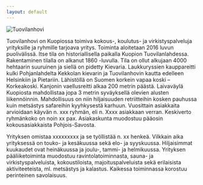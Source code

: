 ```yaml
---
layout: default
---
```


![Tuovilanhovi]({{site.baseurl}}/images/sisaankaynti.jpg "Tuovilanhovi")

Tuovilanhovi  on Kuopiossa toimiva kokous-, koulutus- ja virkistyspalveluja yrityksille ja ryhmille tarjoava yritys. Toiminta aloitetaan 2016 luvun puolivälissä. Itse tila on historiallisella paikalla Kuopion Tuovilanlahdessa. Rakentaminen tilalla on alkanut 1860 -luvulla. Tila on ollut alkujaan 4000 hehtaarin suuruinen ja siellä on pidetty Kievaria. Laukkuryssien kauppareitti kulki Pohjanlahdelta Kekkolan kievarin ja Tuovilanhovin kautta edelleen Helsinkiin ja Pietariin. Lähistöllä on Suomen korkein vapaa koski – Korkeakoski. Kanjonin vaellusreitti alkaa 200 metrin päästä. Laivaväylä Kuopiosta mahdollistaa jopa 3 metrin syväyksellä olevien alusten liikennöinnin. Mahdollisuus on niin hiljaisuuden retriitteihin kosken pauhussa kuin metsästys safareihin kyyhkysestä karhuun. Vuosittain asiakkaita arvioidaan käyvän n. xxx ryhmän, eli n. Xxxx  asiakkaan verran. Keskiverto ryhmänkoko on noin xx pax. Asiakaskunta muodostuu pääosin kokousasiakkaista Pohjois-Savosta.

Yrityksen omistaa xxxxxxxxx  ja se työllistää n. xx henkeä. Vilkkain aika yrityksessä on touko- ja kesäkuussa sekä elo- ja syyskuussa. Hiljaisimmat kuukaudet ovat heinäkuussa ja joulu-, tammi- ja helmikuussa. Yrityksen pääliiketoiminta muodostuu ravintolatoiminnasta, sauna- ja virkistyspalveluista, kokoustiloista, majoituspalveluista sekä erilaisista aktiviteeteista, ml. metsästys ja kalastus. Kaikessa toiminnassa korostuu perinteinen savolaisuus.